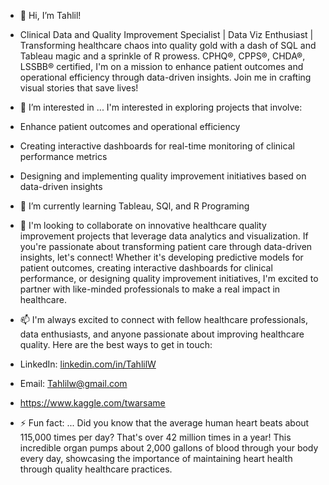 - 👋 Hi, I’m Tahlil!
- Clinical Data and Quality Improvement Specialist | Data Viz Enthusiast |
Transforming healthcare chaos into quality gold with a dash of SQL and Tableau magic and a sprinkle of R prowess. CPHQ®, CPPS®, CHDA®, LSSBB® certified, I'm on a mission to enhance patient outcomes and operational efficiency through data-driven insights. Join me in crafting visual stories that save lives!
- 👀 I’m interested in ...
I'm interested in exploring projects that involve:

- Enhance patient outcomes and operational efficiency
- Creating interactive dashboards for real-time monitoring of clinical performance metrics
- Designing and implementing quality improvement initiatives based on data-driven insights

- 🌱 I’m currently learning Tableau, SQl, and R Programing
- 💞️ I'm looking to collaborate on innovative healthcare quality improvement projects that leverage data analytics and visualization. If you're passionate about transforming patient care through data-driven insights, let's connect! Whether it's developing predictive models for patient outcomes, creating interactive dashboards for clinical performance, or designing quality improvement initiatives, I'm excited to partner with like-minded professionals to make a real impact in healthcare.
- 📫 I'm always excited to connect with fellow healthcare professionals, data enthusiasts, and anyone passionate about improving healthcare quality. Here are the best ways to get in touch:
- LinkedIn: [linkedin.com/in/TahlilW](http://linkedin.com/in/TahlilW)
- Email: [Tahlilw@gmail.com](mailto:Tahlilw@gmail.com)
- https://www.kaggle.com/twarsame
  
- ⚡ Fun fact: ... Did you know that the average human heart beats about 115,000 times per day? That's over 42 million times in a year! This incredible organ pumps about 2,000 gallons of blood through your body every day, showcasing the importance of maintaining heart health through quality healthcare practices.

<!---
Twarsame/Twarsame is a ✨ special ✨ repository because its `README.md` (this file) appears on your GitHub profile.
You can click the Preview link to take a look at your changes.
--->
